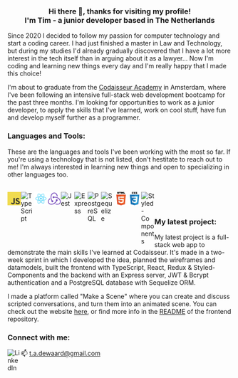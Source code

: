 <h3 align="center">Hi there 👋, thanks for visiting my profile! </br>
I'm Tim - a junior developer based in The Netherlands </h3>

Since 2020 I decided to follow my passion for computer technology and start a coding career. 
I had just finished a master in Law and Technology, but during my studies I'd already gradually discovered that I have a lot more interest in the tech itself than in arguing about it as a lawyer... Now I'm coding and learning new things every day and I'm really happy that I made this choice!

I'm about to graduate from the [Codaisseur Academy](https://codaisseur.com/courses/academy/) in Amsterdam, where I've been following an intensive full-stack web development bootcamp for the past three months. 
I'm looking for opportunities to work as a junior developer, to apply the skills that I've learned, work on cool stuff, have fun and develop myself further as a programmer.

### Languages and Tools:

These are the languages and tools I've been working with the most so far. 
If you're using a technology that is not listed, don't hestitate to reach out to me! I'm always interested in learning new things and open to specializing in other languages too. <br/><br/>

<a href="https://developer.mozilla.org/en-US/docs/Web/JavaScript" target="_blank"> <img align="left" alt="JavaScript" title="JavaScript" width="30px" src="https://raw.githubusercontent.com/github/explore/80688e429a7d4ef2fca1e82350fe8e3517d3494d/topics/javascript/javascript.png" /> </a>

<a href="https://www.typescriptlang.org/" target="_blank"> <img align="left" alt="TypeScript" title="TypeScript" width="30px" src="https://upload.wikimedia.org/wikipedia/commons/thumb/4/4c/Typescript_logo_2020.svg/1200px-Typescript_logo_2020.svg.png" /> </a>

<a href="https://reactjs.org/" target="_blank"> <img align="left" alt="React" title="React" width="30px" src="https://raw.githubusercontent.com/github/explore/80688e429a7d4ef2fca1e82350fe8e3517d3494d/topics/react/react.png" /> </a>

<a href="https://redux.js.org" target="_blank"> <img align="left" alt="Redux" title="Redux" width="30px" src="https://raw.githubusercontent.com/github/explore/80688e429a7d4ef2fca1e82350fe8e3517d3494d/topics/redux/redux.png" /> </a>

<a href="https://jestjs.io" target="_blank"> <img align="left" alt="Jest" title="Jest" width="30px" src="https://www.vectorlogo.zone/logos/jestjsio/jestjsio-icon.svg"/> </a>

<a href="https://expressjs.com/" target="_blank"> <img align="left" alt="Express" title="Express" width="30px" src="https://avatars1.githubusercontent.com/u/5658226?s=200&v=4" /> </a>

<a href="https://www.postgresql.org/" target="_blank"> <img align="left" alt="PostgreSQL" title="PostgreSQL" width="30px" src="https://devicons.github.io/devicon/devicon.git/icons/postgresql/postgresql-original-wordmark.svg" /> </a>
                                                                                                                                                     
<a href="https://sequelize.org/" target="_blank"> <img align="left" alt="Sequelize" title="Sequelize" width="30px" src="https://avatars1.githubusercontent.com/u/3591786?s=200&v=4" /> </a>
                                                                                                              
<a href="https://developer.mozilla.org/en-US/docs/Web/Guide/HTML/HTML5" target="_blank"> <img align="left" alt="HTML5" title="HTML5" width="30px" src="https://raw.githubusercontent.com/github/explore/80688e429a7d4ef2fca1e82350fe8e3517d3494d/topics/html/html.png" /> </a>

<a href="https://developer.mozilla.org/en-US/docs/Web/CSS" target="_blank"> <img align="left" alt="CSS3" title="CSS3" width="30px" src="https://raw.githubusercontent.com/github/explore/80688e429a7d4ef2fca1e82350fe8e3517d3494d/topics/css/css.png" /> </a>

<a href="https://styled-components.com/" target="_blank"> <img align="left" alt="Styled-Components" title="Styled-Components" width="30px" src="https://avatars2.githubusercontent.com/u/20658825?s=200&v=4" /> </a>

<br/><br/>

### My latest project:

My latest project is a full-stack web app to demonstrate the main skills I've learned at Codaisseur. It's made in a two-week sprint in which I developed the idea, planned the wireframes and datamodels, built the frontend with TypeScript, React, Redux & Styled-Components and the backend with an Express server, JWT & Bcrypt authentication and a PostgreSQL database with Sequelize ORM.

I made a platform called "Make a Scene" where you can create and discuss scripted conversations, and turn them into an animated scene. You can check out the website [here](https://make-a-scene.netlify.app/), or find more info in the [README](https://github.com/TdWa/make-a-scene-frontend) of the frontend repository.


### Connect with me:
[<img align="left" alt="LinkedIn" width="30px" src="https://cdn.jsdelivr.net/npm/simple-icons@v3/icons/linkedin.svg" />][linkedin]
📫 t.a.dewaard@gmail.com

[linkedin]: https://www.linkedin.com/in/timdewaard/
